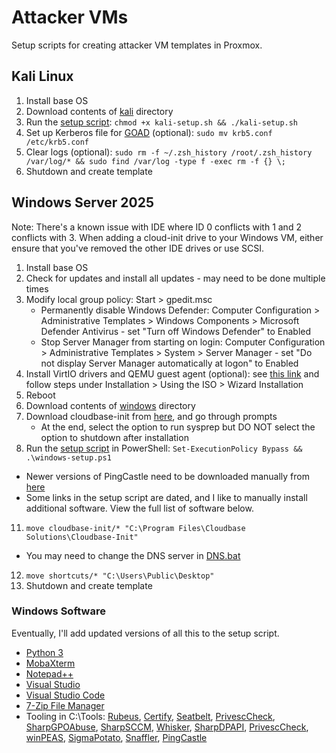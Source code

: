# Attacker VMs
Setup scripts for creating attacker VM templates in Proxmox.

## Kali Linux
1. Install base OS
2. Download contents of [kali](kali/) directory
3. Run the [setup script](kali/kali-setup.sh): `chmod +x kali-setup.sh && ./kali-setup.sh`
4. Set up Kerberos file for [GOAD](https://orange-cyberdefense.github.io/GOAD/) (optional): `sudo mv krb5.conf /etc/krb5.conf`
5. Clear logs (optional): `sudo rm -f ~/.zsh_history /root/.zsh_history /var/log/* && sudo find /var/log -type f -exec rm -f {} \;`
6. Shutdown and create template

## Windows Server 2025
Note: There's a known issue with IDE where ID 0 conflicts with 1 and 2 conflicts with 3. When adding a cloud-init drive to your Windows VM, either ensure that you've removed the other IDE drives or use SCSI.
1. Install base OS
2. Check for updates and install all updates - may need to be done multiple times
3. Modify local group policy: Start > gpedit.msc
   - Permanently disable Windows Defender: Computer Configuration > Administrative Templates > Windows Components > Microsoft Defender Antivirus - set "Turn off Windows Defender" to Enabled
   - Stop Server Manager from starting on login: Computer Configuration > Administrative Templates > System > Server Manager - set "Do not display Server Manager automatically at logon" to Enabled
6. Install VirtIO drivers and QEMU guest agent (optional): see [this link](https://pve.proxmox.com/wiki/Windows_VirtIO_Drivers) and follow steps under Installation > Using the ISO > Wizard Installation
7. Reboot
8. Download contents of [windows](windows/) directory
9. Download cloudbase-init from [here](https://cloudbase.it/downloads/CloudbaseInitSetup_x64.msi), and go through prompts
   - At the end, select the option to run sysprep but DO NOT select the option to shutdown after installation
10. Run the [setup script](windows/windows-setup.ps1) in PowerShell: `Set-ExecutionPolicy Bypass && .\windows-setup.ps1`
   - Newer versions of PingCastle need to be downloaded manually from [here](https://www.netwrix.com/active-directory-risk-assessment.html)
   - Some links in the setup script are dated, and I like to manually install additional software. View the full list of software below.
11. `move cloudbase-init/* "C:\Program Files\Cloudbase Solutions\Cloudbase-Init"`
   - You may need to change the DNS server in [DNS.bat](windows/cloudbase-init/LocalScripts/DNS.bat)
12. `move shortcuts/* "C:\Users\Public\Desktop"`
13. Shutdown and create template

### Windows Software
Eventually, I'll add updated versions of all this to the setup script.
- [Python 3](https://www.python.org/downloads/)
- [MobaXterm](https://mobaxterm.mobatek.net/download.html)
- [Notepad++](https://notepad-plus-plus.org/downloads/)
- [Visual Studio](https://visualstudio.microsoft.com/vs/community/)
- [Visual Studio Code](https://code.visualstudio.com/download)
- [7-Zip File Manager](https://www.7-zip.org/)
- Tooling in C:\Tools: [Rubeus](https://github.com/GhostPack/Rubeus), [Certify](https://github.com/GhostPack/Certify), [Seatbelt](https://github.com/GhostPack/Seatbelt), [PrivescCheck](https://github.com/itm4n/PrivescCheck), [SharpGPOAbuse](https://github.com/FSecureLABS/SharpGPOAbuse), [SharpSCCM](https://github.com/Mayyhem/SharpSCCM), [Whisker](https://github.com/eladshamir/Whisker), [SharpDPAPI](https://github.com/GhostPack/SharpDPAPI), [PrivescCheck](https://github.com/itm4n/PrivescCheck), [winPEAS](https://github.com/peass-ng/PEASS-ng/tree/master/winPEAS), [SigmaPotato](https://github.com/tylerdotrar/SigmaPotato), [Snaffler](https://github.com/SnaffCon/Snaffler), [PingCastle](https://www.pingcastle.com/download/)

